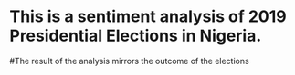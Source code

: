 # This is a sentiment analysis of 2019 Presidential Elections in Nigeria.
#The result of the analysis mirrors the outcome of the elections
